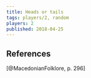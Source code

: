 ```yaml
---
title: Heads or tails
tags: players/2, random
players: 2
published: 2018-04-25
---
```


## References

[@MacedonianFolklore, p. 296]
